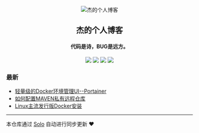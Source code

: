 <p align="center"><img alt="杰的个人博客" src="https://b3log.org/images/brand/solo-128.png"></p><h2 align="center">
杰的个人博客
</h2>

<h4 align="center">代码是诗，BUG是远方。</h4>
<p align="center"><a title="杰的个人博客" target="_blank" href="https://github.com/yangdingjie/solo-blog"><img src="https://img.shields.io/github/last-commit/yangdingjie/solo-blog.svg?style=flat-square&color=FF9900"></a>
<a title="GitHub repo size in bytes" target="_blank" href="https://github.com/yangdingjie/solo-blog"><img src="https://img.shields.io/github/repo-size/yangdingjie/solo-blog.svg?style=flat-square"></a>
<a title="Solo Version" target="_blank" href="https://github.com/88250/solo/releases"><img src="https://img.shields.io/badge/solo-4.4.0-f1e05a.svg?style=flat-square&color=blueviolet"></a>
<a title="Hits" target="_blank" href="https://github.com/88250/hits"><img src="https://hits.b3log.org/yangdingjie/solo-blog.svg"></a></p>

### 最新

* [轻量级的Docker环境管理UI--Portainer](https://yangdj.cn/articles/2019/12/25/1577286137240.html)
* [如何配置MAVEN私有远程仓库](https://yangdj.cn/articles/2019/12/09/1575897225619.html)
* [Linux主流发行版Docker安装](https://yangdj.cn/articles/2019/11/23/1574505910249.html)



---

本仓库通过 [Solo](https://github.com/88250/solo) 自动进行同步更新 ❤️ 